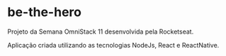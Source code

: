 # be-the-hero
Projeto da Semana OmniStack 11 desenvolvida pela Rocketseat.

Aplicação criada utilizando as tecnologias NodeJs, React e ReactNative.
